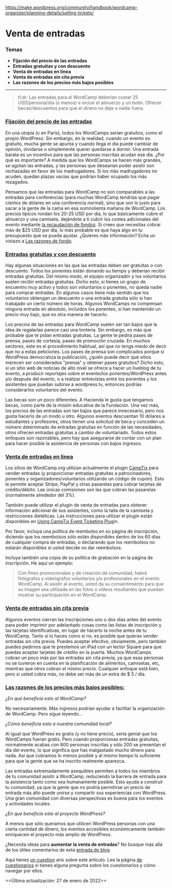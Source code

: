 https://make.wordpress.org/community/handbook/wordcamp-organizer/planning-details/selling-tickets/

# Venta de entradas

### Temas
- **Fijación del precio de las entradas**
- **Entradas gratuitas y con descuento**
- **Venta de entradas en línea**
- **Venta de entradas sin cita previa**
- **Las razones de los precios más bajos posibles**

---

> tl;dr: Las entradas para el WordCamp deberían costar 25 USD/persona/día (o menos) e incluir el almuerzo y un botín. Ofrecer becas/descuentos para que el dinero no deje a nadie fuera.

### [Fijación del precio de las entradas](https://make.wordpress.org/community/handbook/wordcamp-organizer/planning-details/selling-tickets/#setting-ticket-prices)

En una utopía (o en París), todos los WordCamps serían gratuitos, como el propio WordPress. Sin embargo, en la realidad, cuando un evento es gratuito, mucha gente se apunta y cuando llega el día puede cambiar de opinión, olvidarse o simplemente querer quedarse a dormir. Una entrada barata es un incentivo para que las personas inscritas acudan ese día. ¿Por qué es importante? A medida que los WordCamps se hacen más grandes, se agotan las entradas, y las personas que desearían poder asistir son rechazadas en favor de los madrugadores. Si los más madrugadores no acuden, quedan plazas vacías que podrían haber ocupado los más rezagados.

Pensamos que las entradas para WordCamp no son comparables a las entradas para conferencias (para muchas WordCamp tendrías que pagar cientos de dólares en una conferencia normal), sino que son lo justo para sacar a la gente de la cama en esa somnolienta mañana de WordCamp. Los precios típicos rondan los 20-25 USD por día, lo que básicamente cubre el almuerzo y una camiseta, dejándote a ti cubrir los costes adicionales del evento mediante [la recaudación de fondos](https://make.wordpress.org/community/handbook/wordcamp-organizer-handbook/planning-details/fundraising/ "Fundraising"). Si crees que necesitas cobrar más de $25 USD por día, lo más probable es que haya algo en tu presupuesto que se pueda ajustar. ¿Quieres más información? Echa un vistazo a [Las razones de fondo](https://make.wordpress.org/community/handbook/wordcamp-organizer/planning-details/selling-tickets/#the-reasons-behind-pricing-tickets-as-low-as-possible).

### [Entradas gratuitas y con descuento](https://make.wordpress.org/community/handbook/wordcamp-organizer/planning-details/selling-tickets/#comp-and-discount-tickets)

Hay algunas situaciones en las que las entradas deben ser gratuitas o con descuento. Todos los ponentes están donando su tiempo y deberían recibir entradas gratuitas. Del mismo modo, el equipo organizador y los voluntarios suelen recibir entradas gratuitas. Dicho esto, si tienes un grupo de encuentro muy activo y todos son voluntarios o ponentes, no queda nadie para comprar entradas. En algunos casos tiene más sentido que los voluntarios obtengan un descuento o una entrada gratuita sólo si han trabajado un cierto número de horas. Algunos WordCamps no compensan ninguna entrada en absoluto, incluidos los ponentes, si han mantenido un precio muy bajo, que es otra manera de hacerlo.

Los precios de las entradas para WordCamp suelen ser tan bajos que la idea de regalarlas parece casi una tontería. Sin embargo, es más que probable que te pidan entradas gratuitas. La gente te pedirá pases de prensa, pases de cortesía, pases de promoción cruzada. En muchos sectores, este es el procedimiento habitual, así que no tenga miedo de decir que no a estas peticiones. Los pases de prensa son complicados porque si WordPress democratiza la publicación, ¿quién puede decir qué sitios merecen ser considerados "prensa" y obtener pases gratuitos? Dicho esto, si un sitio web de noticias de alto nivel se ofrece a hacer un liveblog de tu evento, a producir reportajes sobre el evento/los ponentes/WordPress antes y/o después del evento, o a realizar entrevistas entre los ponentes y los asistentes que puedan subirse a wordpress.tv, entonces podrías considerarlos voluntarios del evento.

Las becas son un poco diferentes. A Hacienda le gusta que tengamos becas, como parte de la misión educativa de la Fundación. Una vez más, los precios de las entradas son tan bajos que parece innecesario, pero nos gusta hacerlo de un modo u otro. Algunos eventos descuentan 10 dólares a estudiantes y profesores, otros tienen una solicitud de beca y conceden un número determinado de entradas gratuitas en función de las necesidades, otros ofrecen entradas gratuitas a cambio de voluntariado. Todos estos enfoques son razonables, pero hay que asegurarse de contar con un plan para hacer posible la asistencia de personas con bajos ingresos.

### [Venta de entradas en línea](https://make.wordpress.org/community/handbook/wordcamp-organizer/planning-details/selling-tickets/#online-ticket-sales)

Los sitios de WordCamp.org utilizan actualmente el plugin [CampTix](https://wordpress.org/extend/plugins/camptix/) para vender entradas (y proporcionar entradas gratuitas a patrocinadores, ponentes y organizadores/voluntarios utilizando un código de cupón). Esto le permite aceptar Stripe, PayPal y otras pasarelas para cobrar tarjetas de crédito/débito. Las únicas comisiones son las que cobran las pasarelas (normalmente alrededor del 3%).

También puede utilizar el plugin de venta de entradas para obtener información adicional de sus asistentes, como la talla de la camiseta y restricciones dietéticas. Las instrucciones para utilizar el plugin están disponibles en [Using CampTix Event Ticketing Plug](https://make.wordpress.org/community/handbook/wordcamp-organizer-handbook/first-steps/web-presence/using-camptix-event-ticketing-plugin/ "Using CampTix Event Ticketing Plugin")in.

Por favor, incluya una política de reembolso en su página de inscripción, diciendo que los reembolsos sólo están disponibles dentro de los 60 días de cualquier compra de entradas, o declarando que los reembolsos no estarán disponibles si usted decide no dar reembolsos.

Incluya también una copia de su política de grabación en la página de inscripción. He aquí un ejemplo:

> Con fines promocionales y de creación de comunidad, habrá fotógrafos y videógrafos voluntarios y/o profesionales en el evento WordCamp. Al asistir al evento, usted da su consentimiento para que su imagen sea utilizada en las fotos o vídeos resultantes que puedan mostrar su participación en el WordCamp.

### [Venta de entradas sin cita previa](https://make.wordpress.org/community/handbook/wordcamp-organizer/planning-details/selling-tickets/#walk-in-ticket-sales)

Algunos eventos cierran las inscripciones uno o dos días antes del evento para poder imprimir por adelantado cosas como las listas de inscripción y las tarjetas identificativas, en lugar de hacerlo la noche antes de tu WordCamp. Tanto si lo haces como si no, es posible que quieras vender entradas sin cita previa. Puedes aceptar efectivo, obviamente, pero también puedes pedirnos que te prestemos un iPad con un lector Square para que puedas aceptar tarjetas de crédito en la puerta. Muchos WordCamps cobran un poco más por las entradas sin cita previa, ya que esas personas no se tuvieron en cuenta en la planificación de alimentos, camisetas, etc, mientras que otros cobran el mismo precio. Cualquier enfoque está bien, pero si usted cobra más, no debe ser más de un extra de $ 5 / día.

### [**Las razones de los precios más bajos posibles:**](https://make.wordpress.org/community/handbook/wordcamp-organizer/planning-details/selling-tickets/#the-reasons-behind-pricing-tickets-as-low-as-possible)

_¿En qué beneficia esto al WordCamp?_

No necesariamente. Más ingresos podrían ayudar a facilitar la organización de WordCamp. Pero sigue leyendo...

_¿Cómo beneficia esto a nuestra comunidad local?_

Al igual que WordPress es gratis (y no tiene precio), sería genial que los WordCamps fueran gratis. Pero cuando proporcionas entradas gratuitas, normalmente acabas con 800 personas inscritas y sólo 200 se presentan el día del evento, lo que significa que has malgastado mucho dinero para nada. Así que cobramos lo menos posible y al mismo tiempo lo suficiente para que la gente que se ha inscrito realmente aparezca.

Las entradas extremadamente asequibles permiten a todos los miembros de tu comunidad asistir a WordCamp, reduciendo la barrera de entrada para la asistencia tanto como sea humanamente posible. Esto ayuda a construir tu comunidad, ya que la gente que no podría permitirse un precio de entrada más alto puede unirse y compartir sus experiencias con WordPress. Una gran comunidad con diversas perspectivas es buena para los eventos y actividades locales.

_¿En qué beneficia esto al proyecto WordPress?_

A menos que sólo queramos que utilicen WordPress personas con una cierta cantidad de dinero, los eventos accesibles económicamente también enriquecen el proyecto más amplio de WordPress.

¿Necesita ideas para **aumentar la venta de entradas**? No busque más allá de los útiles comentarios de esta [entrada de blog](https://make.wordpress.org/community/2016/12/07/handbook-page-wordcamp-marketingticket-sales-tips/).

Aquí tienes [un cuestion](https://wordpress.org/contributor-training/quiz/selling-tickets-2/) ario sobre este artículo. Lee la página [de cuestionarios](https://make.wordpress.org/community/handbook/wordcamp-organizer/quizzes/) si tienes alguna pregunta sobre los cuestionarios y cómo navegar por ellos.

==Última actualización: 27 de enero de 2022==